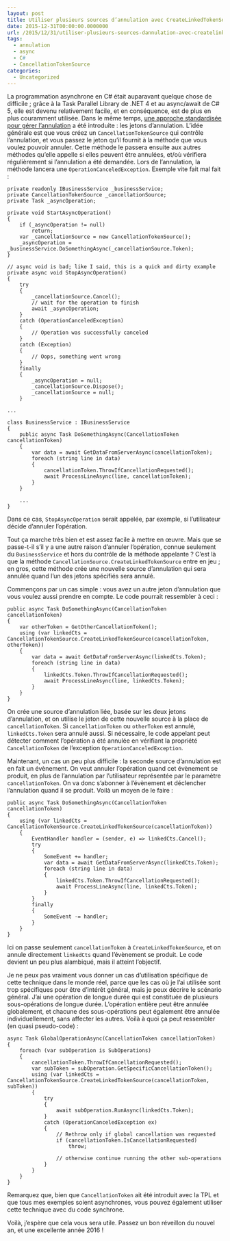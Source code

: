 ```yaml
---
layout: post
title: Utiliser plusieurs sources d’annulation avec CreateLinkedTokenSource
date: 2015-12-31T00:00:00.0000000
url: /2015/12/31/utiliser-plusieurs-sources-dannulation-avec-createlinkedtokensource/
tags:
  - annulation
  - async
  - C#
  - CancellationTokenSource
categories:
  - Uncategorized
---
```



La programmation asynchrone en C# était auparavant quelque chose de difficile ; grâce à la Task Parallel Library de .NET 4 et au async/await de C# 5, elle est devenu relativement facile, et en conséquence, est de plus en plus couramment utilisée. Dans le même temps, [une approche standardisée pour gérer l’annulation](https://msdn.microsoft.com/fr-fr/library/dd997364%28v=vs.110%29.aspx) a été introduite : les jetons d’annulation. L’idée générale est que vous créez un `CancellationTokenSource` qui contrôle l’annulation, et vous passez le jeton qu’il fournit à la méthode que vous voulez pouvoir annuler. Cette méthode le passera ensuite aux autres méthodes qu’elle appelle si elles peuvent être annulées, et/où vérifiera régulièrement si l’annulation a été demandée. Lors de l’annulation, la méthode lancera une `OperationCanceledException`. Exemple vite fait mal fait :

```
private readonly IBusinessService _businessService;
private CancellationTokenSource _cancellationSource;
private Task _asyncOperation;
 
private void StartAsyncOperation()
{
    if (_asyncOperation != null)
        return;
    var _cancellationSource = new CancellationTokenSource();
    _asyncOperation = _businessService.DoSomethingAsync(_cancellationSource.Token);
}
 
// async void is bad; like I said, this is a quick and dirty example
private async void StopAsyncOperation()
{
    try
    {
        _cancellationSource.Cancel();
        // wait for the operation to finish
        await _asyncOperation;
    }
    catch (OperationCanceledException)
    {
        // Operation was successfully canceled
    }
    catch (Exception)
    {
        // Oops, something went wrong
    }
    finally
    {
        _asyncOperation = null;
        _cancellationSource.Dispose();
        _cancellationSource = null;
    }
 
...
 
class BusinessService : IBusinessService
{
    public async Task DoSomethingAsync(CancellationToken cancellationToken)
    {
        var data = await GetDataFromServerAsync(cancellationToken);
        foreach (string line in data)
        {
            cancellationToken.ThrowIfCancellationRequested();
            await ProcessLineAsync(line, cancellationToken);
        }
    }
 
    ...
}
```

Dans ce cas, `StopAsyncOperation` serait appelée, par exemple, si l’utilisateur décide d’annuler l’opération.

Tout ça marche très bien et est assez facile à mettre en œuvre. Mais que se passe-t-il s’il y a une autre raison d’annuler l’opération, connue seulement du `BusinessService` et hors du contrôle de la méthode appelante ? C’est là que la méthode `CancellationSource.CreateLinkedTokenSource` entre en jeu ; en gros, cette méthode crée une nouvelle source d’annulation qui sera annulée quand l’un des jetons spécifiés sera annulé.

Commençons par un cas simple : vous avez un autre jeton d’annulation que vous voulez aussi prendre en compte. Le code pourrait ressembler à ceci :

```
public async Task DoSomethingAsync(CancellationToken cancellationToken)
{
    var otherToken = GetOtherCancellationToken();
    using (var linkedCts = CancellationTokenSource.CreateLinkedTokenSource(cancellationToken, otherToken))
    {
        var data = await GetDataFromServerAsync(linkedCts.Token);
        foreach (string line in data)
        {
            linkedCts.Token.ThrowIfCancellationRequested();
            await ProcessLineAsync(line, linkedCts.Token);
        }
    }
}
```

On crée une source d’annulation liée, basée sur les deux jetons d’annulation, et on utilise le jeton de cette nouvelle source à la place de `cancellationToken`. Si `cancellationToken` ou `otherToken` est annulé, `linkedCts.Token` sera annulé aussi. Si nécessaire, le code appelant peut détecter comment l’opération a été annulée en vérifiant la propriété `CancellationToken` de l’exception `OperationCanceledException`.

Maintenant, un cas un peu plus difficile : la seconde source d’annulation est en fait un évènement. On veut annuler l’opération quand cet évènement se produit, en plus de l’annulation par l’utilisateur représentée par le paramètre `cancellationToken`. On va donc s’abonner à l’évènement et déclencher l’annulation quand il se produit. Voilà un moyen de le faire :

```
public async Task DoSomethingAsync(CancellationToken cancellationToken)
{
    using (var linkedCts = CancellationTokenSource.CreateLinkedTokenSource(cancellationToken))
    {
        EventHandler handler = (sender, e) => linkedCts.Cancel();
        try
        {
            SomeEvent += handler;
            var data = await GetDataFromServerAsync(linkedCts.Token);
            foreach (string line in data)
            {
                linkedCts.Token.ThrowIfCancellationRequested();
                await ProcessLineAsync(line, linkedCts.Token);
            }
        }
        finally
        {
            SomeEvent -= handler;
        }
    }
}
```

Ici on passe seulement `cancellationToken` à `CreateLinkedTokenSource`, et on annule directement `linkedCts` quand l’évènement se produit. Le code devient un peu plus alambiqué, mais il atteint l’objectif.

Je ne peux pas vraiment vous donner un cas d’utilisation spécifique de cette technique dans le monde réel, parce que les cas où je l’ai utilisée sont trop spécifiques pour être d’intérêt général, mais je peux décrire le scénario général. J’ai une opération de longue durée qui est constituée de plusieurs sous-opérations de longue durée. L’opération entière peut être annulée globalement, et chacune des sous-opérations peut également être annulée individuellement, sans affecter les autres. Voilà à quoi ça peut ressembler (en quasi pseudo-code) :

```
async Task GlobalOperationAsync(CancellationToken cancellationToken)
{
    foreach (var subOperation is SubOperations)
    {
        cancellationToken.ThrowIfCancellationRequested();
        var subToken = subOperation.GetSpecificCancellationToken();
        using (var linkedCts = CancellationTokenSource.CreateLinkedTokenSource(cancellationToken, subToken))
        {
            try
            {
                await subOperation.RunAsync(linkedCts.Token);
            }
            catch (OperationCanceledException ex)
            {
                // Rethrow only if global cancellation was requested
                if (cancellationToken.IsCancellationRequested)
                    throw;
                     
                // otherwise continue running the other sub-operations
            }
        }
    }
}
```

Remarquez que, bien que `CancellationToken` ait été introduit avec la TPL et que tous mes exemples soient asynchrones, vous pouvez également utiliser cette technique avec du code synchrone.

Voilà, j’espère que cela vous sera utile. Passez un bon réveillon du nouvel an, et une excellente année 2016 !

